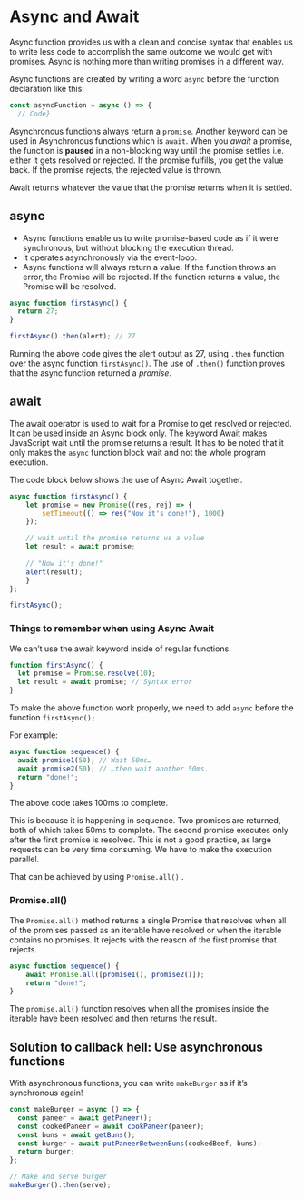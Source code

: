 # Async and Await

Async function provides us with a clean and concise syntax that enables us to write less code to accomplish
 the same outcome we would get with promises. Async is nothing more than writing promises in a different way.

Async functions are created by writing a word `async` before the function declaration like this:

```js
const asyncFunction = async () => {  
  // Code}
```
Asynchronous functions always return a `promise`. 
Another keyword can be used in Asynchronous functions which is `await`.
 When you _await_ a promise, the function is **paused** in a non-blocking way until the promise settles
i.e. either it gets resolved or rejected. If the promise fulfills, you get the value back. 
If the promise rejects, the rejected value is thrown.

Await returns whatever the value that the promise returns when it is settled.

## async
- Async functions enable us to write promise-based code as if it were synchronous,
 but without blocking the execution thread.
- It operates asynchronously via the event-loop.
- Async functions will always return a value. 
If the function throws an error, the Promise will be rejected.
 If the function returns a value, the Promise will be resolved.

```js
async function firstAsync() {
  return 27;
}

firstAsync().then(alert); // 27
```
Running the above code gives the alert output as 27, using `.then` function over the async function `firstAsync()`. The use of `.then()` function proves that the async function returned a _promise_.

## await

The await operator is used to wait for a Promise to get resolved or rejected.
 It can be used inside an Async block only.
The keyword Await makes JavaScript wait until the promise returns a result. 
It has to be noted that it only makes the `async` function block wait and not the whole program execution.

The code block below shows the use of Async Await together.

```js
async function firstAsync() {
    let promise = new Promise((res, rej) => {
        setTimeout(() => res("Now it's done!"), 1000)
    });

    // wait until the promise returns us a value
    let result = await promise; 
  
    // "Now it's done!"
    alert(result); 
    }
};

firstAsync();
```

### Things to remember when using Async Await
We can’t use the await keyword inside of regular functions.

```js
function firstAsync() {
  let promise = Promise.resolve(10);
  let result = await promise; // Syntax error
}
```
To make the above function work properly, we need to add `async` before the function `firstAsync();`

For example:

```js
async function sequence() {
  await promise1(50); // Wait 50ms…
  await promise2(50); // …then wait another 50ms.
  return "done!";
}
```

The above code takes 100ms to complete.

This is because it is happening in sequence. Two promises are returned, both of which takes 50ms to complete. The second promise executes only after the first promise is resolved. This is not a good practice, as large requests can be very time consuming. We have to make the execution parallel.

That can be achieved by using `Promise.all()` .

### Promise.all()

The `Promise.all()` method returns a single Promise that resolves when all of the promises passed as an iterable have resolved or when the iterable contains no promises. It rejects with the reason of the first promise that rejects.

```js
async function sequence() {
    await Promise.all([promise1(), promise2()]);  
    return "done!";
}
```
The `promise.all()` function resolves when all the promises inside the iterable have been resolved 
and then returns the result.

## Solution to callback hell: Use asynchronous functions

With asynchronous functions, you can write `makeBurger` as if it’s synchronous again!

```js
const makeBurger = async () => {
  const paneer = await getPaneer();
  const cookedPaneer = await cookPaneer(paneer);
  const buns = await getBuns();
  const burger = await putPaneerBetweenBuns(cookedBeef, buns);
  return burger;
};

// Make and serve burger
makeBurger().then(serve);
```
